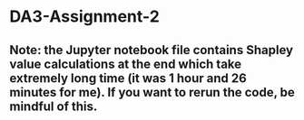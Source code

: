 # DA3-Assignment-2

## Note: the Jupyter notebook file contains Shapley value calculations at the end which take extremely long time (it was 1 hour and 26 minutes for me). If you want to rerun the code, be mindful of this.
